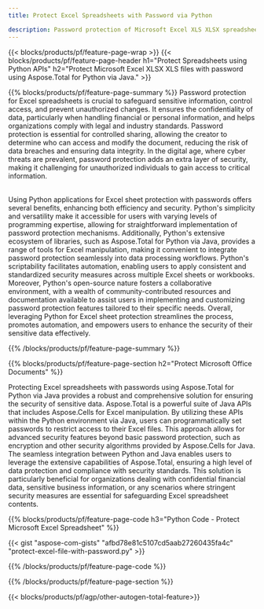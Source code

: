 ```yaml
---
title: Protect Excel Spreadsheets with Password via Python 

description: Password protection of Microsoft Excel XLS XLSX spreadsheets via Python application. Apply password with ease.
---
```


{{< blocks/products/pf/feature-page-wrap >}}
{{< blocks/products/pf/feature-page-header h1="Protect Spreadsheets using Python APIs" h2="Protect Microsoft Excel XLSX XLS files with password using Aspose.Total for Python via Java." >}}

{{% blocks/products/pf/feature-page-summary %}}
Password protection for Excel spreadsheets is crucial to safeguard sensitive information, control access, and prevent unauthorized changes. It ensures the confidentiality of data, particularly when handling financial or personal information, and helps organizations comply with legal and industry standards. Password protection is essential for controlled sharing, allowing the creator to determine who can access and modify the document, reducing the risk of data breaches and ensuring data integrity. In the digital age, where cyber threats are prevalent, password protection adds an extra layer of security, making it challenging for unauthorized individuals to gain access to critical information. <br /><br />

Using Python applications for Excel sheet protection with passwords offers several benefits, enhancing both efficiency and security. Python's simplicity and versatility make it accessible for users with varying levels of programming expertise, allowing for straightforward implementation of password protection mechanisms. Additionally, Python's extensive ecosystem of libraries, such as Aspose.Total for Python via Java, provides a range of tools for Excel manipulation, making it convenient to integrate password protection seamlessly into data processing workflows. Python's scriptability facilitates automation, enabling users to apply consistent and standardized security measures across multiple Excel sheets or workbooks. Moreover, Python's open-source nature fosters a collaborative environment, with a wealth of community-contributed resources and documentation available to assist users in implementing and customizing password protection features tailored to their specific needs. Overall, leveraging Python for Excel sheet protection streamlines the process, promotes automation, and empowers users to enhance the security of their sensitive data effectively.

{{% /blocks/products/pf/feature-page-summary  %}}



{{% blocks/products/pf/feature-page-section  h2="Protect Microsoft Office Documents" %}}

Protecting Excel spreadsheets with passwords using Aspose.Total for Python via Java provides a robust and comprehensive solution for ensuring the security of sensitive data. Aspose.Total is a powerful suite of Java APIs that includes Aspose.Cells for Excel manipulation. By utilizing these APIs within the Python environment via Java, users can programmatically set passwords to restrict access to their Excel files. This approach allows for advanced security features beyond basic password protection, such as encryption and other security algorithms provided by Aspose.Cells for Java. The seamless integration between Python and Java enables users to leverage the extensive capabilities of Aspose.Total, ensuring a high level of data protection and compliance with security standards. This solution is particularly beneficial for organizations dealing with confidential financial data, sensitive business information, or any scenarios where stringent security measures are essential for safeguarding Excel spreadsheet contents.

{{% blocks/products/pf/feature-page-code h3="Python Code - Protect Microsoft Excel Spreadsheet" %}}

{{< gist "aspose-com-gists" "afbd78e81c5107cd5aab27260435fa4c" "protect-excel-file-with-password.py" >}}

{{% /blocks/products/pf/feature-page-code  %}}

{{% /blocks/products/pf/feature-page-section %}}

{{< blocks/products/pf/agp/other-autogen-total-feature>}}